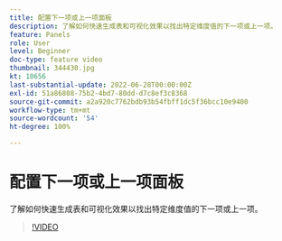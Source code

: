```yaml
---
title: 配置下一项或上一项面板
description: 了解如何快速生成表和可视化效果以找出特定维度值的下一项或上一项。
feature: Panels
role: User
level: Beginner
doc-type: feature video
thumbnail: 344430.jpg
kt: 10656
last-substantial-update: 2022-06-28T00:00:00Z
exl-id: 51a86808-75b2-4bd7-80dd-d7c8ef3c8368
source-git-commit: a2a920c7762bdb93b54fbff1dc5f36bcc10e9400
workflow-type: tm+mt
source-wordcount: '54'
ht-degree: 100%

---
```


# 配置下一项或上一项面板

了解如何快速生成表和可视化效果以找出特定维度值的下一项或上一项。

>[!VIDEO](https://video.tv.adobe.com/v/3411114/?quality=12&learn=on&captions=chi_hans)
